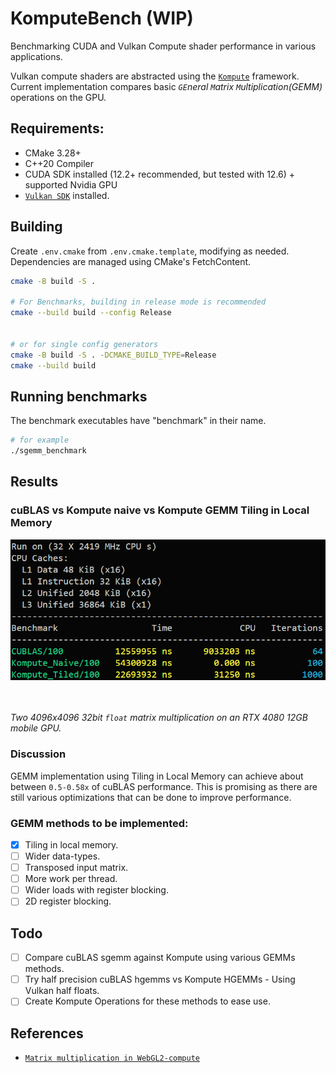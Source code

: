 # KomputeBench (WIP)
Benchmarking CUDA and Vulkan Compute shader performance in various applications.

Vulkan compute shaders are abstracted using the [`Kompute`](https://github.com/KomputeProject/kompute) framework.
Current implementation compares basic *`GE`neral `M`atrix `M`ultiplication(GEMM)* operations on the GPU.

## Requirements:
- CMake 3.28+
- C++20 Compiler
- CUDA SDK installed (12.2+ recommended, but tested with 12.6) + supported Nvidia GPU
- [`Vulkan SDK`](https://vulkan.lunarg.com/) installed.

## Building
Create `.env.cmake` from `.env.cmake.template`, modifying as needed. Dependencies are managed using CMake's FetchContent.

```bash
cmake -B build -S .

# For Benchmarks, building in release mode is recommended
cmake --build build --config Release


# or for single config generators
cmake -B build -S . -DCMAKE_BUILD_TYPE=Release
cmake --build build
```

## Running benchmarks
The benchmark executables have "benchmark" in their name.
```bash
# for example
./sgemm_benchmark
```

## Results

### cuBLAS vs Kompute naive vs Kompute GEMM Tiling in Local Memory
![cuBLAS vs Kompute naive vs Kompute GEMM Tiling in Local Memory](./images/sgemm_benchmark.png)

<br> <br>
*Two 4096x4096 32bit `float` matrix multiplication on an RTX 4080 12GB mobile GPU.* 

### Discussion
GEMM implementation using Tiling in Local Memory can achieve about between `0.5-0.58x` of cuBLAS performance. This is promising as there are still various optimizations that can be done to improve performance.

### GEMM methods to be implemented:
- [x] Tiling in local memory.
- [ ] Wider data-types.
- [ ] Transposed input matrix.
- [ ] More work per thread.
- [ ] Wider loads with register blocking.
- [ ] 2D register blocking.

## Todo
- [ ] Compare cuBLAS sgemm against Kompute using various GEMMs methods.
- [ ] Try half precision cuBLAS hgemms vs Kompute HGEMMs - Using Vulkan half floats.
- [ ] Create Kompute Operations for these methods to ease use.

## References
* [`Matrix multiplication in WebGL2-compute`](https://www.ibiblio.org/e-notes/webgl/gpu/mul/sgemm.htm)
